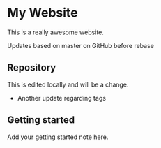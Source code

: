 # My Website

This is a really awesome website.

Updates based on master on GitHub before rebase

## Repository

This is edited locally and will be a change.

- Another update regarding tags

## Getting started

Add your getting started note here. 
